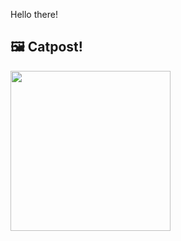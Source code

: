 Hello there!



## 🖼️ Catpost!

<sub>
    <img src="https://cdn2.thecatapi.com/images/by9_Mjo1P.jpg" height="256">
</sub>

